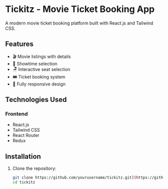 # Tickitz - Movie Ticket Booking App



A modern movie ticket booking platform built with React.js and Tailwind CSS.

## Features

- 🎬 Movie listings with details
- 📅 Showtime selection
- 🪑 Interactive seat selection
- 🎟️ Ticket booking system
- 📱 Fully responsive design

## Technologies Used

### Frontend
- React.js
- Tailwind CSS
- React Router
- Redux

## Installation

1. Clone the repository:
   ```bash
   git clone https://github.com/yourusername/tickitz.git](https://github.com/muhammadsandi07/tickitz-react.git
   cd tickitz
